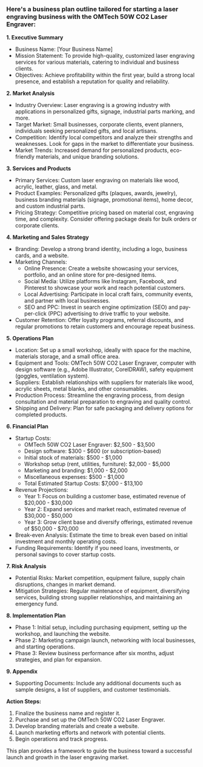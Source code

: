 


### Here's a business plan outline tailored for starting a laser engraving business with the OMTech 50W CO2 Laser Engraver:

**1. Executive Summary**

- Business Name: [Your Business Name]
- Mission Statement: To provide high-quality, customized laser engraving services for various materials, catering to individual and business clients.
- Objectives: Achieve profitability within the first year, build a strong local presence, and establish a reputation for quality and reliability.

**2. Market Analysis**

- Industry Overview: Laser engraving is a growing industry with applications in personalized gifts, signage, industrial parts marking, and more.
- Target Market: Small businesses, corporate clients, event planners, individuals seeking personalized gifts, and local artisans.
- Competition: Identify local competitors and analyze their strengths and weaknesses. Look for gaps in the market to differentiate your business.
- Market Trends: Increased demand for personalized products, eco-friendly materials, and unique branding solutions.

**3. Services and Products**

- Primary Services: Custom laser engraving on materials like wood, acrylic, leather, glass, and metal.
- Product Examples: Personalized gifts (plaques, awards, jewelry), business branding materials (signage, promotional items), home decor, and custom industrial parts.
- Pricing Strategy: Competitive pricing based on material cost, engraving time, and complexity. Consider offering package deals for bulk orders or corporate clients.

**4. Marketing and Sales Strategy**

- Branding: Develop a strong brand identity, including a logo, business cards, and a website.
- Marketing Channels:
  - Online Presence: Create a website showcasing your services, portfolio, and an online store for pre-designed items.
  - Social Media: Utilize platforms like Instagram, Facebook, and Pinterest to showcase your work and reach potential customers.
  - Local Advertising: Participate in local craft fairs, community events, and partner with local businesses.
  - SEO and PPC: Invest in search engine optimization (SEO) and pay-per-click (PPC) advertising to drive traffic to your website.
- Customer Retention: Offer loyalty programs, referral discounts, and regular promotions to retain customers and encourage repeat business.

**5. Operations Plan**

- Location: Set up a small workshop, ideally with space for the machine, materials storage, and a small office area.
- Equipment and Tools: OMTech 50W CO2 Laser Engraver, computer with design software (e.g., Adobe Illustrator, CorelDRAW), safety equipment (goggles, ventilation system).
- Suppliers: Establish relationships with suppliers for materials like wood, acrylic sheets, metal blanks, and other consumables.
- Production Process: Streamline the engraving process, from design consultation and material preparation to engraving and quality control.
- Shipping and Delivery: Plan for safe packaging and delivery options for completed products.

**6. Financial Plan**

- Startup Costs:
  - OMTech 50W CO2 Laser Engraver: $2,500 - $3,500
  - Design software: $300 - $600 (or subscription-based)
  - Initial stock of materials: $500 - $1,000
  - Workshop setup (rent, utilities, furniture): $2,000 - $5,000
  - Marketing and branding: $1,000 - $2,000
  - Miscellaneous expenses: $500 - $1,000
  - Total Estimated Startup Costs: $7,000 - $13,100
- Revenue Projections:
  - Year 1: Focus on building a customer base, estimated revenue of $20,000 - $30,000
  - Year 2: Expand services and market reach, estimated revenue of $30,000 - $50,000
  - Year 3: Grow client base and diversify offerings, estimated revenue of $50,000 - $70,000
- Break-even Analysis: Estimate the time to break even based on initial investment and monthly operating costs.
- Funding Requirements: Identify if you need loans, investments, or personal savings to cover startup costs.

**7. Risk Analysis**

- Potential Risks: Market competition, equipment failure, supply chain disruptions, changes in market demand.
- Mitigation Strategies: Regular maintenance of equipment, diversifying services, building strong supplier relationships, and maintaining an emergency fund.

**8. Implementation Plan**

- Phase 1: Initial setup, including purchasing equipment, setting up the workshop, and launching the website.
- Phase 2: Marketing campaign launch, networking with local businesses, and starting operations.
- Phase 3: Review business performance after six months, adjust strategies, and plan for expansion.

**9. Appendix**

- Supporting Documents: Include any additional documents such as sample designs, a list of suppliers, and customer testimonials.


**Action Steps:**

1. Finalize the business name and register it.
2. Purchase and set up the OMTech 50W CO2 Laser Engraver.
3. Develop branding materials and create a website.
4. Launch marketing efforts and network with potential clients.
5. Begin operations and track progress.

This plan provides a framework to guide the business toward a successful launch and growth in the laser engraving market.






